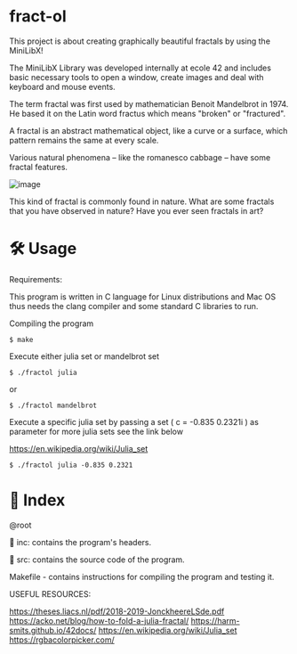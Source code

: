 # fract-ol
This project is about creating graphically beautiful fractals by using the MiniLibX!

The MiniLibX Library was developed internally at ecole 42 and includes basic necessary tools to open a window, create images
and deal with keyboard and mouse events.

The term fractal was first used by mathematician Benoit Mandelbrot in 1974. He based
it on the Latin word fractus which means "broken" or "fractured".

A fractal is an abstract mathematical object, like a curve or a surface, which pattern
remains the same at every scale.

Various natural phenomena – like the romanesco cabbage – have some fractal features.

![image](https://github.com/Simpli-Code/fract-ol/assets/74283859/a3765201-a2c5-4a07-95aa-5751f4e58c00)

This kind of fractal is commonly found in nature. What are some fractals that you have observed in nature? Have you ever seen fractals in art?

# 🛠️ Usage
Requirements:

This program is written in C language for Linux distributions and Mac OS thus needs the clang compiler and some standard C libraries to run.

Compiling the program

```
$ make
```

Execute either julia set or mandelbrot set

```
$ ./fractol julia
```

or

```
$ ./fractol mandelbrot
```

Execute a specific julia set by passing a set ( c = -0.835 0.2321i ) as parameter for more julia sets see the link below

https://en.wikipedia.org/wiki/Julia_set

```
$ ./fractol julia -0.835 0.2321
```

# 📑 Index

@root

📁 inc: contains the program's headers.

📁 src: contains the source code of the program.

Makefile - contains instructions for compiling the program and testing it.

USEFUL RESOURCES:

https://theses.liacs.nl/pdf/2018-2019-JonckheereLSde.pdf
https://acko.net/blog/how-to-fold-a-julia-fractal/
https://harm-smits.github.io/42docs/
https://en.wikipedia.org/wiki/Julia_set
https://rgbacolorpicker.com/
